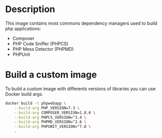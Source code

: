 
# Description

This image contains most commons dependency managers used to build php applications:

* Composer
* PHP Code Sniffer (PHPCS)
* PHP Mess Detector (PHPMD)
* PHPUnit

# Build a custom image

To build a custom image with differents versions of libraries you can use Docker build args.

```bash
docker build -t phpwebapp \
    --build-arg PHP_VERSION=7.3 \
    --build-arg COMPOSER_VERSION=1.8.6 \
    --build-arg PHPCS_VERSION=^3.4 \
    --build-arg PHPMD_VERSION=^2.6 \
    --build-arg PHPUNIT_VERSION=^7.0 \
    .
```
